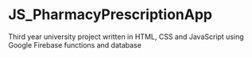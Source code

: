 # JS_PharmacyPrescriptionApp
Third year university project written in HTML, CSS and JavaScript using Google Firebase functions and database
